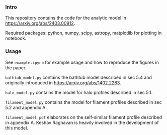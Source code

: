 ### Intro

This repository contains the code for the analytic model in https://arxiv.org/abs/2403.00912. 

Required packages: python, numpy, scipy, astropy, matplotlib for plotting in notebook.


### Usage

See `example.ipynb` for example usage and how to reproduce the figures in the paper.

`bathtub_model.py` contains the bathtub model described in sec 5.4 and originally introduced in https://arxiv.org/abs/1402.2283.  

`halo_model.py` contains the model for halo profiles described in sec 5.1. 

`filament_model.py` contains the model for filament profiles described in sec 5.2 and appendix A. 

`filament_model.pdf` elaborates on the self-similar filament profile described in appendix A. Keshav Raghavan is heavily involved in the development of this model.